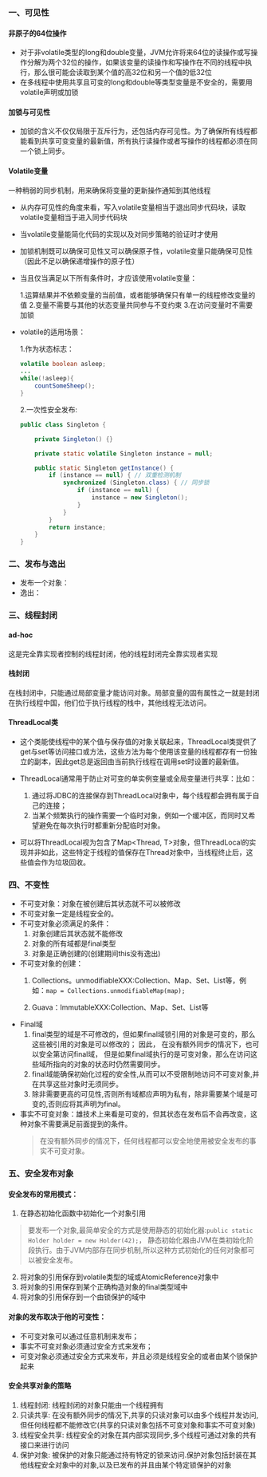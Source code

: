 ### 一、可见性

#### 非原子的64位操作
- 对于非volatile类型的long和double变量，JVM允许将来64位的读操作或写操作分解为两个32位的操作，如果该变量的读操作和写操作在不同的线程中执行，那么很可能会读取到某个值的高32位和另一个值的低32位
- 在多线程中使用共享且可变的long和double等类型变量是不安全的，需要用volatile声明或加锁
#### 加锁与可见性
- 加锁的含义不仅仅局限于互斥行为，还包括内存可见性。为了确保所有线程都能看到共享可变变量的最新值，所有执行读操作或者写操作的线程都必须在同一个锁上同步。
#### Volatile变量
一种稍弱的同步机制，用来确保将变量的更新操作通知到其他线程
- 从内存可见性的角度来看，写入volatile变量相当于退出同步代码块，读取volatile变量相当于进入同步代码块
- 当volatile变量能简化代码的实现以及对同步策略的验证时才使用
- 加锁机制既可以确保可见性又可以确保原子性，volatile变量只能确保可见性（因此不足以确保递增操作的原子性）
- 当且仅当满足以下所有条件时，才应该使用volatile变量：

    1.运算结果并不依赖变量的当前值，或者能够确保只有单一的线程修改变量的值
    2.变量不需要与其他的状态变量共同参与不变约束
    3.在访问变量时不需要加锁
- volatile的适用场景：

    1.作为状态标志：
    ```java
    volatile boolean asleep;
    ...
    while(!asleep){
        countSomeSheep();
    }
    ```
    2.一次性安全发布:
    ```java
    public class Singleton {

        private Singleton() {}

        private static volatile Singleton instance = null;

        public static Singleton getInstance() {
            if (instance == null) { // 双重检测机制        
                synchronized (Singleton.class) { // 同步锁
                    if (instance == null) {
                        instance = new Singleton(); 
                    }
                }
            }
            return instance;
        }
    }
    ```
### 二、发布与逸出

- 发布一个对象：
- 逸出：

### 三、线程封闭
#### ad-hoc
这是完全靠实现者控制的线程封闭，他的线程封闭完全靠实现者实现

#### 栈封闭
在栈封闭中，只能通过局部变量才能访问对象。局部变量的固有属性之一就是封闭在执行线程中国，他们位于执行线程的栈中，其他线程无法访问。

#### ThreadLocal类
- 这个类能使线程中的某个值与保存值的对象关联起来，ThreadLocal类提供了get与set等访问接口或方法，这些方法为每个使用该变量的线程都存有一份独立的副本，因此get总是返回由当前执行线程在调用set时设置的最新值。
- ThreadLocal通常用于防止对可变的单实例变量或全局变量进行共享：比如：
    1. 通过将JDBC的连接保存到ThreadLocal对象中，每个线程都会拥有属于自己的连接；
    2. 当某个频繁执行的操作需要一个临时对象，例如一个缓冲区，而同时又希望避免在每次执行时都重新分配临时对象。

- 可以将ThreadLocal<T>视为包含了Map<Thread, T>对象，但ThreadLocal的实现并非如此，这些特定于线程的值保存在Thread对象中，当线程终止后，这些值会作为垃圾回收。


### 四、不变性
- 不可变对象：对象在被创建后其状态就不可以被修改
- 不可变对象一定是线程安全的。
- 不可变对象必须满足的条件：
    1. 对象创建后其状态就不能修改
    2. 对象的所有域都是final类型
    3. 对象是正确创建的(创建期间this没有逸出)
- 不可变对象的创建：
    1. Collections。unmodifiableXXX:Collection、Map、Set、List等，例如：`map = Collections.unmodifiableMap(map);`

    2. Guava：ImmutableXXX:Collection、Map、Set、List等
- Final域
    1. final类型的域是不可修改的，但如果final域锁引用的对象是可变的，那么这些被引用的对象是可以修改的； 因此， 在没有额外同步的情况下，也可以安全第访问final域， 但是如果final域执行的是可变对象，那么在访问这些域所指向的对象的状态时仍然需要同步。
    2. final域能确保初始化过程的安全性,从而可以不受限制地访问不可变对象,并在共享这些对象时无须同步。
    3. 除非需要更高的可见性,否则所有域都应声明为私有，除非需要某个域是可变的,否则应将其声明为final。
- 事实不可变对象：雄技术上来看是可变的，但其状态在发布后不会再改变，这种对象不需要满足前面提到的条件。
    > 在没有额外同步的情况下，任何线程都可以安全地使用被安全发布的事实不可变对象。

### 五、安全发布对象
#### 安全发布的常用模式：
1. 在静态初始化函数中初始化一个对象引用
> 要发布一个对象,最简单安全的方式是使用静态的初始化器:`public static Holder holder = new Holder(42);`， 静态初始化器由JVM在类初始化阶段执行。由于JVM内部存在同步机制,所以这种方式初始化的任何对象都可以被安全发布。
2. 将对象的引用保存到volatile类型的域或AtomicReference对象中
3. 将对象的引用保存到某个正确构造对象的final类型域中
4. 将对象的引用保存到一个由锁保护的域中

#### 对象的发布取决于他的可变性：
- 不可变对象可以通过任意机制来发布；
- 事实不可变对象必须通过安全方式来发布；
- 可变对象必须通过安全方式来发布，并且必须是线程安全的或者由某个锁保护起来

#### 安全共享对象的策略
1. 线程封闭: 线程封闭的对象只能由一个线程拥有
2. 只读共享: 在没有额外同步的情况下,共享的只读对象可以由多个线程并发访问,但任何线程都不能修改它(共享的只读对象包括不可变对象和事实不可变对象)
3. 线程安全共享: 线程安全的对象在其内部实现同步,多个线程可通过对象的共有接口来进行访问
4. 保护对象: 被保护的对象只能通过持有特定的锁来访问.保护对象包括封装在其他线程安全对象中的对象,以及已发布的并且由某个特定锁保护的对象

